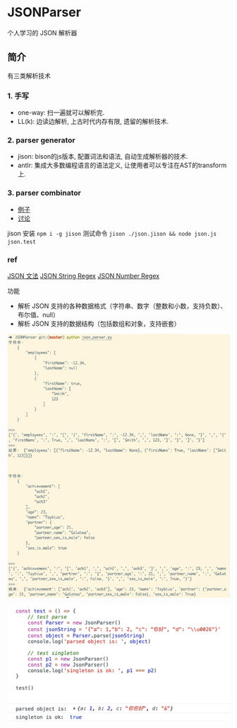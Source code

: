 # JSONParser

个人学习的 JSON 解析器
## 简介

有三类解析技术

### 1. 手写

* one-way: 扫一遍就可以解析完.
* LL(k): 边读边解析, 上古时代内存有限, 遗留的解析技术.

### 2. parser generator

* jison: bison的js版本, 配置词法和语法, 自动生成解析器的技术.
* antlr: 集成大多数编程语言的语法定义, 让使用者可以专注在AST的transform上.

### 3. parser combinator

* [例子](https://github.com/vlasovskikh/funcparserlib)
* [讨论](https://www.zhihu.com/question/35778359/answer/64769298)

jison 安装 `npm i -g jison`
测试命令 `jison ./json.jison && node json.js json.test`

### ref

[JSON 文法](http://www.json.org/)
[JSON String Regex](https://stackoverflow.com/questions/32155133/regex-to-match-a-json-string)
[JSON Number Regex](https://stackoverflow.com/questions/13340717/json-numbers-regular-expression)


功能
- 解析 JSON 支持的各种数据格式（字符串、数字（整数和小数，支持负数）、布尔值、null）
- 解析 JSON 支持的数据结构（包括数组和对象，支持嵌套）

![py_json_parser](./screenshot/py_json_parser.jpg)

![js-json-parser](./screenshot/js-json-parser.png)

